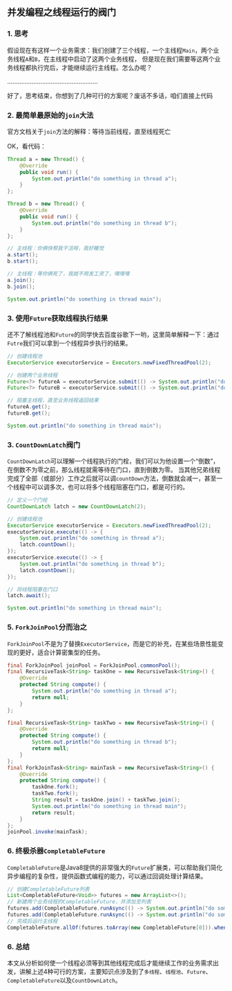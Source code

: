 ## 并发编程之线程运行的阀门

### 1. 思考

假设现在有这样一个业务需求：我们创建了三个线程，一个主线程`Main`，两个业务线程`A`和`B`，在主线程中启动了这两个业务线程，
但是现在我们需要等这两个业务线程都执行完后，才能继续运行主线程。怎么办呢？

....................................................

好了，思考结束，你想到了几种可行的方案呢？废话不多话，咱们直接上代码

### 2. 最简单最原始的`join`大法

官方文档关于`join`方法的解释：等待当前线程，直至线程死亡

OK，看代码：

```java
Thread a = new Thread() {
    @Override
    public void run() {
        System.out.println("do something in thread a");
    }
};

Thread b = new Thread() {
    @Override
    public void run() {
        System.out.println("do something in thread b");
    }
};

// 主线程：你俩快帮我干活呀，我好睡觉
a.start();
b.start();

// 主线程：等你俩死了，我就不用发工资了，嘿嘿嘿
a.join();
b.join();

System.out.println("do something in thread main");
```

### 3. 使用`Future`获取线程执行结果

还不了解线程池和`Future`的同学快去百度谷歌下一哟，这里简单解释一下：通过`Futre`我们可以拿到一个线程异步执行的结果。

```java
// 创建线程池
ExecutorService executorService = Executors.newFixedThreadPool(2);

// 创建两个业务线程
Future<?> futureA = executorService.submit(() -> System.out.println("do something in thread a"));
Future<?> futureB = executorService.submit(() -> System.out.println("do something in thread b"));

// 阻塞主线程，直至业务线程返回结果
futureA.get();
futureB.get();

System.out.println("do something in thread main");
```

### 3. `CountDownLatch`阀门

`CountDownLatch`可以理解一个线程执行的门栓，我们可以为他设置一个“倒数”，在倒数不为零之前，那么线程就需等待在门口，直到倒数为零。
当其他兄弟线程完成了全部（或部分）工作之后就可以调`countDown`方法，倒数就会减一，甚至一个线程中可以调多次，也可以将多个线程阻塞在门口，都是可行的。

```java
// 定义一个门栓
CountDownLatch latch = new CountDownLatch(2);

// 创建线程池
ExecutorService executorService = Executors.newFixedThreadPool(2);
executorService.execute(() -> {
    System.out.println("do something in thread a");
    latch.countDown();
});
executorService.execute(() -> {
    System.out.println("do something in thread b");
    latch.countDown();
});

// 将线程阻塞在门口
latch.await();

System.out.println("do something in thread main");
```

### 5. `ForkJoinPool`分而治之

`ForkJoinPool`不是为了替换`ExecutorService`，而是它的补充，在某些场景性能变现的更好，适合计算密集型的任务。

```java
final ForkJoinPool joinPool = ForkJoinPool.commonPool();
final RecursiveTask<String> taskOne = new RecursiveTask<String>() {
    @Override
    protected String compute() {
        System.out.println("do something in thread a");
        return null;
    }
};

final RecursiveTask<String> taskTwo = new RecursiveTask<String>() {
    @Override
    protected String compute() {
        System.out.println("do something in thread b");
        return null;
    }
};
final ForkJoinTask<String> mainTask = new RecursiveTask<String>() {
    @Override
    protected String compute() {
        taskOne.fork();
        taskTwo.fork();
        String result = taskOne.join() + taskTwo.join();
        System.out.println("do something in thread main");
        return result;
    }
};
joinPool.invoke(mainTask);
```

### 6. 终极杀器`CompletableFuture`

`CompletableFuture`是Java8提供的非常强大的`Future`扩展类，可以帮助我们简化异步编程的复杂性，提供函数式编程的能力，可以通过回调处理计算结果。

```java
// 创建CompletableFuture列表
List<CompletableFuture<Void>> futures = new ArrayList<>();
// 新建两个业务线程的CompletableFuture，并添加至列表
futures.add(CompletableFuture.runAsync(() -> System.out.println("do something in thread a")));
futures.add(CompletableFuture.runAsync(() -> System.out.println("do something in thread b")));
// 完成后运行主线程
CompletableFuture.allOf(futures.toArray(new CompletableFuture[0])).whenComplete((aVoid, throwable) -> System.out.println("do something in thread main"));
```

### 6. 总结

本文从分析如何使一个线程必须等到其他线程完成后才能继续工作的业务需求出发，讲解上述4种可行的方案，主要知识点涉及到了`多线程`、`线程池`、`Future`、`CompletableFuture`以及`CountDownLatch`。
